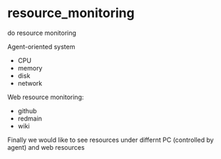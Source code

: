 # resource_monitoring
do resource monitoring

Agent-oriented system
- CPU
- memory
- disk
- network

Web resource monitoring:
- github
- redmain
- wiki

Finally we would like to see resources under differnt PC (controlled by agent) and web resources

